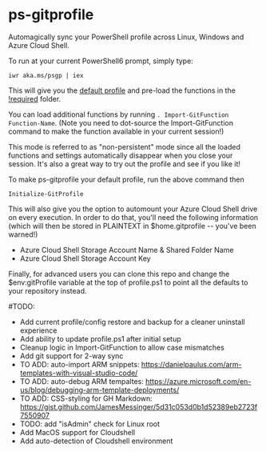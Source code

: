 # ps-gitprofile
Automagically sync your PowerShell profile across Linux, Windows and Azure Cloud Shell.

To run at your current PowerShell6 prompt, simply type: 

```
iwr aka.ms/psgp | iex
```

This will give you the [default profile](https://github.com/tescales/ps-gitprofile/blob/master/Git.PowerShell_profile.ps1) and pre-load the functions in the [!required](https://github.com/tescales/ps-gitprofile/tree/master/functions/!required) folder.

You can load additional functions by running `. Import-GitFunction Function-Name`. (Note you need to dot-source the Import-GitFunction command to make the function available in your current session!)

This mode is referred to as "non-persistent" mode since all the loaded functions and settings automatically disappear when you close your session. It's also a great way to try out the profile and see if you like it!

To make ps-gitprofile your default profile, run the above command then 
```
Initialize-GitProfile 
```

This will also give you the option to automount your Azure Cloud Shell drive on every execution. In order to do that, you'll need the following information (which will then be stored in PLAINTEXT in $home\.gitprofile -- you've been warned!)
 * Azure Cloud Shell Storage Account Name & Shared Folder Name
 * Azure Cloud Shell Storage Account Key

Finally, for advanced users you can clone this repo and change the $env:gitProfile variable at the top of profile.ps1 to point all the defaults to your repository instead. 

#TODO:
* Add current profile/config restore and backup for a cleaner uninstall experience
* Add ability to update profile.ps1 after initial setup
* Cleanup logic in Import-GitFunction to allow case mismatches
* Add git support for 2-way sync
* TO ADD: auto-import ARM snippets: https://danielpaulus.com/arm-templates-with-visual-studio-code/
* TO ADD: auto-debug ARM tempaltes: https://azure.microsoft.com/en-us/blog/debugging-arm-template-deployments/
* TO ADD: CSS-styling for GH Markdown: https://gist.github.com/JamesMessinger/5d31c053d0b1d52389eb2723f7550907
* TODO: add "isAdmin" check for Linux root
* Add MacOS support for Cloudshell
* Add auto-detection of Cloudshell environment